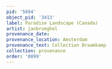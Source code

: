 ```yaml
---
pid: '5694'
object_pid: '3413'
label: Paradise Landscape (Canada)
artist: janbrueghel
provenance_date:
provenance_location: Amsterdam
provenance_text: Collection Braamkamp
collection: provenance
order: '0899'
---
```

